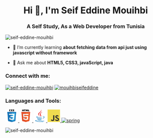 <h1 align="center">Hi 👋, I'm Seif Eddine Mouihbi</h1>
<h3 align="center">A Self Study, As a Web Developer from Tunisia</h3>

<p align="left"> <img src="https://komarev.com/ghpvc/?username=seif-eddine-mouihbi&label=Profile%20views&color=0e75b6&style=flat" alt="seif-eddine-mouihbi" /> </p>

<!-- - 🔭 I’m currently working on **Photos Collection project** -->

- 🌱 I’m currently learning **about fetching data from api just using javascript without framework**

- 💬 Ask me about **HTML5, CSS3, javaScript, java**

<h3 align="left">Connect with me:</h3>
<p align="left">
<a href="https://linkedin.com/in/seif-eddine-mouihbi" target="blank"><img align="center" src="https://raw.githubusercontent.com/rahuldkjain/github-profile-readme-generator/master/src/images/icons/Social/linked-in-alt.svg" alt="seif-eddine-mouihbi" height="30" width="40" /></a>
<a href="https://www.behance.net/mouihbiseifeddine" target="blank"><img align="center" src="https://raw.githubusercontent.com/rahuldkjain/github-profile-readme-generator/master/src/images/icons/Social/behance.svg" alt="mouihbiseifeddine" height="30" width="40" /></a>
</p>

<h3 align="left">Languages and Tools:</h3>
<p align="left"> <a href="https://www.w3schools.com/css/" target="_blank" rel="noreferrer"> <img src="https://raw.githubusercontent.com/devicons/devicon/master/icons/css3/css3-original-wordmark.svg" alt="css3" width="40" height="40"/> </a> <a href="https://www.w3.org/html/" target="_blank" rel="noreferrer"> <img src="https://raw.githubusercontent.com/devicons/devicon/master/icons/html5/html5-original-wordmark.svg" alt="html5" width="40" height="40"/> </a> <a href="https://www.java.com" target="_blank" rel="noreferrer"> <img src="https://raw.githubusercontent.com/devicons/devicon/master/icons/java/java-original.svg" alt="java" width="40" height="40"/> </a> <a href="https://developer.mozilla.org/en-US/docs/Web/JavaScript" target="_blank" rel="noreferrer"> <img src="https://raw.githubusercontent.com/devicons/devicon/master/icons/javascript/javascript-original.svg" alt="javascript" width="40" height="40"/> </a> <a href="https://spring.io/" target="_blank" rel="noreferrer"> <img src="https://www.vectorlogo.zone/logos/springio/springio-icon.svg" alt="spring" width="40" height="40"/> </a> </p>

<p><img align="left" src="https://github-readme-stats.vercel.app/api/top-langs?username=seif-eddine-mouihbi&show_icons=true&locale=en&layout=compact" alt="seif-eddine-mouihbi" /></p>
